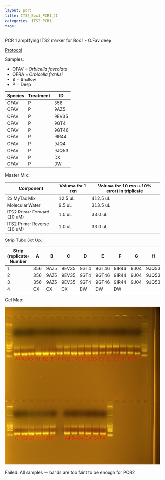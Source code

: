 ```yaml
---
layout: post
title: ITS2_Box1_PCR1_11
categories: ITS2 PCR1
tags:
---
```


PCR 1 amplifying ITS2 marker for Box 1 - O.Fav deep


[Protocol](https://github.com/wdunster/WDPrada_Lab_Notebook/blob/master/protocols/PCR1_Protocol.md)

Samples:
- OFAV = *Orbicella faveolata*
- OFRA = *Orbicella franksi*
- S = Shallow
- P = Deep

| Species | Treatment | ID   |
|---------|-----------|------|
| OFAV    | P         | 356  |
| OFAV    | P         | 9AZ5 |
| OFAV    | P         | 9EV35|
| OFAV    | P         | 9GT4 |
| OFAV    | P         | 9GT46|
| OFAV    | P         | 9IR44|
| OFAV    | P         | 9JQ4 |
| OFAV    | P         | 9JQ53|
| OFAV    | P         | CX   |
| OFAV    | P         | DW   |

Master Mix:

| Component                   | Volume for 1 rxn  |  Volume for 10 rxn (+10% error) in triplicate |
|-----------------------------|-------------------|---------------------------------------------|
| 2x MyTaq Mix                | 12.5 uL           | 412.5 uL                                    |
| Molecular Water             | 9.5 uL            | 313.5 uL                                    |
| ITS2 Primer Forward (10 uM) | 1.0 uL            | 33.0 uL                                     |
| ITS2 Primer Reverse (10 uM) | 1.0 uL            | 33.0 uL                                     |

Strip Tube Set Up:

| Strip (replicate) Number | A    | B    | C     | D    | E     | F     | G    | H     |
|--------------------------|------|------|-------|------|-------|-------|------|-------|
| 1                        | 356  | 9AZ5 | 9EV35 | 9GT4 | 9GT46 | 9IR44 | 9JQ4 | 9JQ53 |
| 2                        | 356  | 9AZ5 | 9EV35 | 9GT4 | 9GT46 | 9IR44 | 9JQ4 | 9JQ53 |
| 3                        | 356  | 9AZ5 | 9EV35 | 9GT4 | 9GT46 | 9IR44 | 9JQ4 | 9JQ53 |
| 4                        | CX   | CX   | CX    | DW   | DW    | DW    |

Gel Map:

![](https://raw.githubusercontent.com/wdunster/WDPrada_Lab_Notebook/master/images/ITS2_Gel11.png)

Failed: All samples -- bands are too faint to be enough for PCR2
